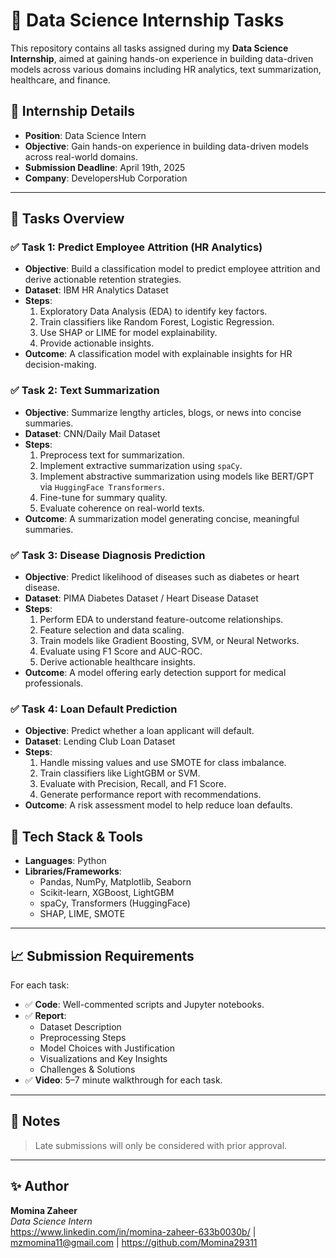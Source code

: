 # 🧠 Data Science Internship Tasks

This repository contains all tasks assigned during my **Data Science Internship**, aimed at gaining hands-on experience in building data-driven models across various domains including HR analytics, text summarization, healthcare, and finance.

## 🏢 Internship Details

- **Position**: Data Science Intern  
- **Objective**: Gain hands-on experience in building data-driven models across real-world domains.  
- **Submission Deadline**: April 19th, 2025  
- **Company**:  DevelopersHub Corporation

---

## 📁 Tasks Overview

### ✅ Task 1: Predict Employee Attrition (HR Analytics)
- **Objective**: Build a classification model to predict employee attrition and derive actionable retention strategies.
- **Dataset**: IBM HR Analytics Dataset
- **Steps**:
  1. Exploratory Data Analysis (EDA) to identify key factors.
  2. Train classifiers like Random Forest, Logistic Regression.
  3. Use SHAP or LIME for model explainability.
  4. Provide actionable insights.
- **Outcome**: A classification model with explainable insights for HR decision-making.

### ✅ Task 2: Text Summarization
- **Objective**: Summarize lengthy articles, blogs, or news into concise summaries.
- **Dataset**: CNN/Daily Mail Dataset
- **Steps**:
  1. Preprocess text for summarization.
  2. Implement extractive summarization using `spaCy`.
  3. Implement abstractive summarization using models like BERT/GPT via `HuggingFace Transformers`.
  4. Fine-tune for summary quality.
  5. Evaluate coherence on real-world texts.
- **Outcome**: A summarization model generating concise, meaningful summaries.

### ✅ Task 3: Disease Diagnosis Prediction
- **Objective**: Predict likelihood of diseases such as diabetes or heart disease.
- **Dataset**: PIMA Diabetes Dataset / Heart Disease Dataset
- **Steps**:
  1. Perform EDA to understand feature-outcome relationships.
  2. Feature selection and data scaling.
  3. Train models like Gradient Boosting, SVM, or Neural Networks.
  4. Evaluate using F1 Score and AUC-ROC.
  5. Derive actionable healthcare insights.
- **Outcome**: A model offering early detection support for medical professionals.

### ✅ Task 4: Loan Default Prediction
- **Objective**: Predict whether a loan applicant will default.
- **Dataset**: Lending Club Loan Dataset
- **Steps**:
  1. Handle missing values and use SMOTE for class imbalance.
  2. Train classifiers like LightGBM or SVM.
  3. Evaluate with Precision, Recall, and F1 Score.
  4. Generate performance report with recommendations.
- **Outcome**: A risk assessment model to help reduce loan defaults.



## 🧪 Tech Stack & Tools

- **Languages**: Python  
- **Libraries/Frameworks**:
  - Pandas, NumPy, Matplotlib, Seaborn
  - Scikit-learn, XGBoost, LightGBM
  - spaCy, Transformers (HuggingFace)
  - SHAP, LIME, SMOTE

---

## 📈 Submission Requirements

For each task:
- ✅ **Code**: Well-commented scripts and Jupyter notebooks.
- ✅ **Report**: 
  - Dataset Description  
  - Preprocessing Steps  
  - Model Choices with Justification  
  - Visualizations and Key Insights  
  - Challenges & Solutions  
- ✅ **Video**: 5–7 minute walkthrough for each task.

---

## 📌 Notes

> Late submissions will only be considered with prior approval.

---

## ✨ Author

**Momina Zaheer**  
_Data Science Intern_  
https://www.linkedin.com/in/momina-zaheer-633b0030b/ | mzmomina11@gmail.com |  https://github.com/Momina29311







